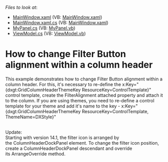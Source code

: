<!-- default file list -->
*Files to look at*:

* [MainWindow.xaml](./CS/MainWindow.xaml) (VB: [MainWindow.xaml](./VB/MainWindow.xaml))
* [MainWindow.xaml.cs](./CS/MainWindow.xaml.cs) (VB: [MainWindow.xaml](./VB/MainWindow.xaml))
* [MyPanel.cs](./CS/MyPanel.cs) (VB: [MyPanel.vb](./VB/MyPanel.vb))
* [ViewModel.cs](./CS/ViewModel.cs) (VB: [ViewModel.vb](./VB/ViewModel.vb))
<!-- default file list end -->
# How to change Filter Button alignment within a column header


<p>This example demonstrates how to change Filter Button alignment within a column header. For this, it's necessary to re-define the x:Key="{dxgt:GridColumnHeaderThemeKey ResourceKey=ControlTemplate}" control template, create the FilterAlignment attached property and attach it to the column. If you are using themes, you need to re-define a control template for your theme and add it's name to the key - x:Key="{dxgt:GridColumnHeaderThemeKey ResourceKey=ControlTemplate, ThemeName=DXStyle}"<br /><br /></p>
<p>Update:<br />Starting with version 14.1, the filter icon is arranged by the ColumnHeaderDockPanel element. To change the filter icon position, create a ColumnHeaderDockPanel descendant and override its ArrangeOverride method.</p>

<br/>


